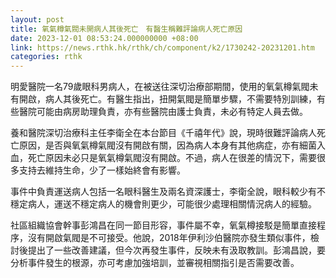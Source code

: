 ```yaml
---
layout: post
title: 氧氣樽氣閥未開病人其後死亡　有醫生稱難評論病人死亡原因
date: 2023-12-01 08:53:24.000000000 +08:00
link: https://news.rthk.hk/rthk/ch/component/k2/1730242-20231201.htm
categories: rthk
---
```


明愛醫院一名79歲眼科男病人，在被送往深切治療部期間，使用的氧氣樽氣閥未有開啟，病人其後死亡。有醫生指出，扭開氣閥是簡單步驟，不需要特別訓練，有些醫院可能由病房助理負責，亦有些醫院由護士負責，未必有特定人員去做。

養和醫院深切治療科主任李衛全在本台節目《千禧年代》說，現時很難評論病人死亡原因，是否與氧氣樽氣閥沒有開啟有關，因為病人本身有其他病症，亦有細菌入血，死亡原因未必只是氧氣樽氣閥沒有開啟。不過，病人在很差的情況下，需要很多支持去維持生命，少了一樣始終會有影響。

事件中負責運送病人包括一名眼科醫生及兩名資深護士，李衛全說，眼科較少有不穩定病人，運送不穩定病人的機會則更少，可能很少處理相關情況病人的經驗。

社區組織協會幹事彭鴻昌在同一節目形容，事件屬不幸，氧氣樽接駁是簡單直接程序，沒有開啟氣閥是不可接受。他說，2018年伊利沙伯醫院亦發生類似事件，檢討後提出了一些改善建議，但今次再發生事件，反映未有汲取教訓。彭鴻昌說，要分析事件發生的根源，亦可考慮加強培訓，並審視相關指引是否需要改善。
